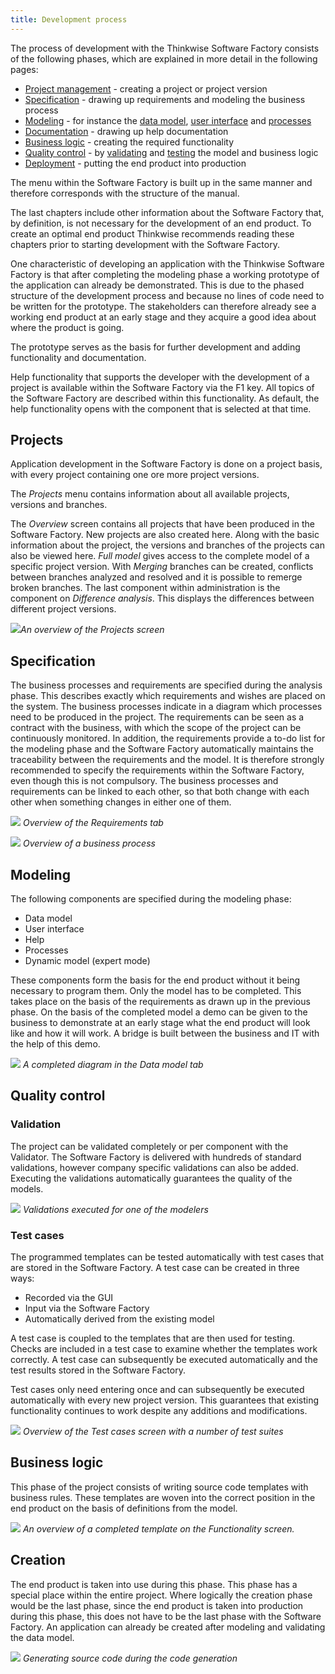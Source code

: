 ```yaml
---
title: Development process
---
```


The process of development with the Thinkwise Software Factory consists of the following phases, which are explained in more detail in the following pages:

- [Project management](overview.html) - creating a project or project version
- [Specification](process_analysis) - drawing up requirements and modeling the business process
- [Modeling](data_model.html) - for instance the [data model](data_model.html), [user interface](menus.html) and [processes](process_flows.html)
- [Documentation](help.html) - drawing up help documentation
- [Business logic](functionality.html) - creating the required functionality 
- [Quality control](code_review.html) - by [validating](validation.html) and [testing](test_cases.html) the model and business logic
- [Deployment](creation.html) - putting the end product into production

The menu within the Software Factory is built up in the same manner and therefore corresponds with the structure of the manual.

The last chapters include other information about the Software Factory that, by definition, is not necessary for the development of an end product. To create an optimal end product Thinkwise recommends reading these chapters prior to starting development with the Software Factory.

One characteristic of developing an application with the Thinkwise Software Factory is that after completing the modeling phase a working prototype of the application can already be demonstrated. This is due to the phased structure of the development process and because no lines of code need to be written for the prototype. The stakeholders can therefore already see a working end product at an early stage and they acquire a good idea about where the product is going.

The prototype serves as the basis for further development and adding functionality and documentation.

Help functionality that supports the developer with the development of a project is available within the Software Factory via the F1 key. All topics of the Software Factory are described within this functionality. As default, the help functionality opens with the component that is selected at that time.

## Projects

Application development in the Software Factory is done on a project basis, with every project containing one ore more project versions. 

The *Projects* menu contains information about all available projects, versions and branches.

The *Overview* screen contains all projects that have been produced in the Software Factory. New projects are also created here. Along with the basic information about the project, the versions and branches of the projects can also be viewed here. *Full model* gives access to the complete model of a specific project version. With *Merging* branches can be created, conflicts between branches analyzed and resolved and it is possible to remerge broken branches. The last component within administration is the component on *Difference analysis*. This displays the differences between different project versions.

![](../assets/sf/image9.png)*An overview of the *Projects* screen*

## Specification

The business processes and requirements are specified during the analysis phase. This describes exactly which requirements and wishes are placed on the system. The business processes indicate in a diagram which processes need to be produced in the project. The requirements can be seen as a contract with the business, with which the scope of the project can be continuously monitored. In addition, the requirements provide a to-do list for the modeling phase and the Software Factory automatically maintains the traceability between the requirements and the model. It is therefore strongly recommended to specify the requirements within the Software Factory, even though this is not compulsory. The business processes and requirements can be linked to each other, so that both change with each other when something changes in either one of them.

![](../assets/sf/image10.png)
*Overview of the *Requirements* tab*

![](../assets/sf/image11.png)
*Overview of a business process*

## Modeling 

The following components are specified during the modeling phase:

- Data model
- User interface
- Help
- Processes
- Dynamic model (expert mode)

These components form the basis for the end product without it being necessary to program them. Only the model has to be completed. This takes place on the basis of the requirements as drawn up in the previous phase. On the basis of the completed model a demo can be given to the business to demonstrate at an early stage what the end product will look like and how it will work. A bridge is built between the business and IT with the help of this demo.

![](../assets/sf/image12.png)
*A completed diagram in the *Data model* tab*

## Quality control

### Validation

The project can be validated completely or per component with the Validator. The Software Factory is delivered with hundreds of standard validations, however company specific validations can also be added. Executing the validations automatically guarantees the quality of the models.

![](../assets/sf/image13.png)
*Validations executed for one of the modelers*

### Test cases

The programmed templates can be tested automatically with test cases that are stored in the Software Factory. A test case can be created in three ways:

- Recorded via the GUI
- Input via the Software Factory
- Automatically derived from the existing model

A test case is coupled to the templates that are then used for testing. Checks are included in a test case to examine whether the templates work correctly. A test case can subsequently be executed automatically and the test results stored in the Software Factory.

Test cases only need entering once and can subsequently be executed automatically with every new project version. This guarantees that existing functionality continues to work despite any additions and modifications.

![](../assets/sf/image15.png)
*Overview of the Test cases screen with a number of test suites*

## Business logic

This phase of the project consists of writing source code templates with business rules. These templates are woven into the correct position in the end product on the basis of definitions from the model.

![](../assets/sf/image14.png)
*An overview of a completed template on the Functionality screen.*

## Creation

The end product is taken into use during this phase. This phase has a special place within the entire project. Where logically the creation phase would be the last phase, since the end product is taken into production during this phase, this does not have to be the last phase with the Software Factory. An application can already be created after modeling and validating the data model.

![](../assets/sf/image17.png)
*Generating source code during the code generation*